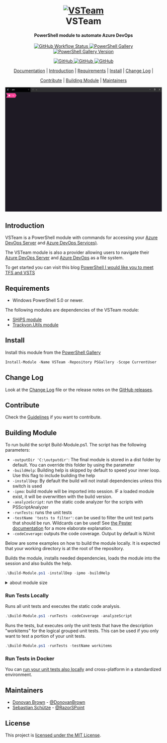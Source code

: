 <h1 align="center">
  <a href="https://pnp.github.io/cli-microsoft365">
    <img alt="VSTeam" src="https://methodsandpractices.github.io/vsteam-docs/img/startpage_vsteam_api.svg" height="150">
  </a>
  <br>VSTeam<br>
</h1>

<h4 align="center">
  PowerShell module to automate Azure DevOps
</h4>

<p align="center">

  <a href="https://github.com/MethodsAndPractices/vsteam/actions/workflows/actions-pipeline.yml">
   <img alt="GitHub Workflow Status" src="https://img.shields.io/github/workflow/status/MethodsAndPractices/vsteam/build%20module?style=flat-square">
  </a>

  <a href="https://twitter.com/climicrosoft365">
   <img alt="PowerShell Gallery" src="https://img.shields.io/powershellgallery/dt/vsteam?label=PowerShell%20Gallery&logo=PowerShell%20Gallery%20Downloads&style=flat-square">
  </a>

 <a href="https://www.powershellgallery.com/packages/VSTeam">
   <img alt="PowerShell Gallery Version" src="https://img.shields.io/powershellgallery/v/vsteam?label=released%20version&style=flat-square">
  </a>
</p>

<p align="center">
  <a href="https://github.com/MethodsAndPractices/vsteam/blob/trunk/LICENSE">
    <img alt="GitHub" src="https://img.shields.io/github/license/MethodsAndPractices/vsteam?style=flat-square">
  </a>
  <a href="CODE_OF_CONDUCT.md">
    <img alt="GitHub" src="https://img.shields.io/badge/Contributor%20Covenant-v2.0%20adopted-ff69b4.svg?style=flat-square">
  </a>
  <a href="https://github.com/MethodsAndPractices/vsteam/blob/trunk/LICENSE">
    <img alt="GitHub" src="https://img.shields.io/github/license/MethodsAndPractices/vsteam?style=flat-square">
  </a>

</p>


<p align="center">
  <a href="https://methodsandpractices.github.io/vsteam-docs/">Documentation</a> |
  <a href="#introduction">Introduction</a> |
  <a href="#requirements">Requirements</a> |
  <a href="#install">Install</a> |
  <a href="#change-log">Change Log</a> |

</p>
<p align="center">
  <a href="#contribute">Contribute</a> |
  <a href="#buildin-gmodule">Building Module</a> |
  <a href="#mantainers">Maintainers</a>
</p>

<p align="center">
  <img alt="VSTeam Install Example" src=".github/images/cli-example.gif" height="400" />
</p>

## Introduction

VSTeam is a PowerShell module with commands for accessing your [Azure DevOps Server](https://cda.ms/Bf) and [Azure DevOps Services)](https://cda.ms/Bf).

The VSTeam module is also a provider allowing users to navigate their [Azure DevOps Server](https://cda.ms/Bf) and [Azure DevOps](https://cda.ms/Bf) as a file system.

To get started you can visit this blog [PowerShell I would like you to meet TFS and VSTS](http://www.donovanbrown.com/post/PowerShell-I-would-like-you-to-meet-TFS-and-VSTS)

## Requirements

- Windows PowerShell 5.0 or newer.

The following modules are dependencies of the VSTeam module:

- [SHiPS module](https://www.powershellgallery.com/packages/SHiPS/)
- [Trackyon.Utils module](https://www.powershellgallery.com/packages/Trackyon.Utils)

## Install

Install this module from the [PowerShell Gallery](https://www.powershellgallery.com/packages/VSTeam)

```powershell
Install-Module -Name VSTeam -Repository PSGallery -Scope CurrentUser
```

## Change Log

Look at the [Change Log](CHANGELOG.md) file or the release notes on the [GitHub releases](https://github.com/MethodsAndPractices/vsteam/releases).


## Contribute

Check the [Guidelines](.github/CONTRIBUTING.md) if you want to contribute.

## Building Module

To run build the script Build-Module.ps1. The script has the following parameters:

* `-outputDir 'C:\outputdir'`: The final module is stored in a dist folder by default. You can override this folder by using the parameter
* `-buildHelp`: Building help is skipped by default to speed your inner loop. Use this flag to include building the help
* `-installDep`: By default the build will not install dependencies unless this switch is used
* `-ipmo`: build module will be imported into session. IF a loaded module exist, it will be overwritten with the build version.
* `-analyzeScript`: run the static code analyzer for the scripts with PSScriptAnalyzer
* `-runTests`: runs the unit tests
* `-testName 'tests to filter'`: can be used to filter the unit test parts that should be run. Wildcards can be used! See [the Pester documentation](https://github.com/pester/Pester/wiki/Invoke%E2%80%90Pester#testname-alias-name) for a more elaborate explanation.
* `-codeCoverage`: outputs the code coverage. Output by default is NUnit

Below are some examples on how to build the module locally. It is expected that your working directory is at the root of the repository.

Builds the module, installs needed dependencies, loads the module into the session and also builds the help.
```powershell
.\Build-Module.ps1 -installDep -ipmo -buildHelp
```

<details>
  <summary>about module size</summary>
In an effort to reduce the module size this repository contains two scripts `Build-Module.ps1` and `Merge-File.ps1` that merges similar files into a single file. The files in the formats folder are merged into `vsteam.format.ps1xml`. The files in the classes folder are merged into `vsteam.classes.ps1`. The functions from the Private and Public folders are merged into `vsteam.functions.ps1`. Finally all the files in the types folder are merged into `vsteam.types.ps1xml`. The order of the files being merged can be controlled by the `config.json` files in the repository.

The JSON config file must be in the following format:

```JSON
{
   "types" : {
      "outputFile": "vsteam.types.ps1xml",
      "path": "./Source/types/",
      "fileType": "types",
      "files": [
         "*.ps1xml"
      ]
   },
   "functions" : {
      "outputFile": "vsteam.functions.ps1",
      "path": "./Source/",
      "fileType": "functions",
      "files": [
         "./Private/*.ps1",
         "./Public/*.ps1"
      ]
   },
   "formats": {
      "outputFile": "vsteam.format.ps1xml",
      "path": "./Source/formats/",
      "fileType": "formats",
      "files": [
         "vsteam_lib.TaskGroup.TableView.ps1xml"
      ]
   }
}
```
</details>


### Run Tests Locally

Runs all unit tests and executes the static code analysis.
```powershell
.\Build-Module.ps1 -runTests -codeCoverage -analyzeScript
```

Runs the tests, but executes only the unit tests that have the description "workitems" for the logical grouped unit tests. This can be used if you only want to test a portion of your unit tests.
```powershell
.\Build-Module.ps1 -runTests -testName workitems
```

### Run Tests in Docker

You can [run your unit tests also locally](/tools/docker/RunTestsLocally.md) and cross-platform in a standardized environment.

## Maintainers

- [Donovan Brown](https://github.com/darquewarrior) - [@DonovanBrown](https://twitter.com/DonovanBrown)
- [Sebastian Schütze](https://github.com/SebastianSchuetze) - [@RazorSPoint](https://twitter.com/RazorSPoint)


## License

This project is [licensed under the MIT License](LICENSE).
